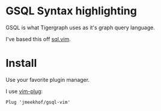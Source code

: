 # GSQL Syntax highlighting #
GSQL is what Tigergraph uses as it's graph query language.

I've based this off [sql.vim](https://www.vim.org/scripts/script.php?script_id=3702).

# Install
Use your favorite plugin manager.

I use [vim-plug](https://github.com/junegunn/vim-plug):
```
Plug 'jmeekhof/gsql-vim'
```
